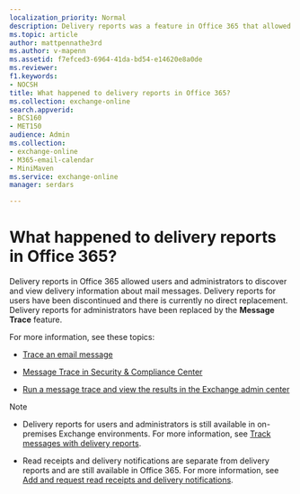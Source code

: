 ```yaml
---
localization_priority: Normal
description: Delivery reports was a feature in Office 365 that allowed users and administrators to discover and view delivery information about messages.
ms.topic: article
author: mattpennathe3rd
ms.author: v-mapenn
ms.assetid: f7efced3-6964-41da-bd54-e14620e8a0de
ms.reviewer: 
f1.keywords:
- NOCSH
title: What happened to delivery reports in Office 365?
ms.collection: exchange-online
search.appverid:
- BCS160
- MET150
audience: Admin
ms.collection: 
- exchange-online
- M365-email-calendar
- MiniMaven
ms.service: exchange-online
manager: serdars

---
```


# What happened to delivery reports in Office 365?

Delivery reports in Office 365 allowed users and administrators to discover and view delivery information about mail messages. Delivery reports for users have been discontinued and there is currently no direct replacement. Delivery reports for administrators have been replaced by the **Message Trace** feature.

For more information, see these topics:

- [Trace an email message](trace-an-email-message/trace-an-email-message.md)

- [Message Trace in Security & Compliance Center](https://docs.microsoft.com/microsoft-365/security/office-365-security/message-trace-scc)

- [Run a message trace and view the results in the Exchange admin center](trace-an-email-message/run-a-message-trace-and-view-results.md)

> [!NOTE]
>
> - Delivery reports for users and administrators is still available in on-premises Exchange environments. For more information, see [Track messages with delivery reports](https://docs.microsoft.com/Exchange/mail-flow/transport-logs/track-messages-with-delivery-reports).
>
> - Read receipts and delivery notifications are separate from delivery reports and are still available in Office 365. For more information, see [Add and request read receipts and delivery notifications](https://support.mcrosoft.com/office/a34bf70a-4c2c-4461-b2a1-12e4a7a92141.aspx).
